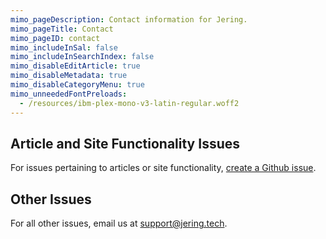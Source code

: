 ```yaml
---
mimo_pageDescription: Contact information for Jering.
mimo_pageTitle: Contact
mimo_pageID: contact
mimo_includeInSal: false
mimo_includeInSearchIndex: false
mimo_disableEditArticle: true
mimo_disableMetadata: true
mimo_disableCategoryMenu: true
mimo_unneededFontPreloads:
  - /resources/ibm-plex-mono-v3-latin-regular.woff2
---
```


## Article and Site Functionality Issues
For issues pertaining to articles or site functionality, [create a Github issue](https://github.com/JeringTech/Website/issues/new).

## Other Issues
For all other issues, email us at [support@jering.tech](mailto:support@jering.tech).